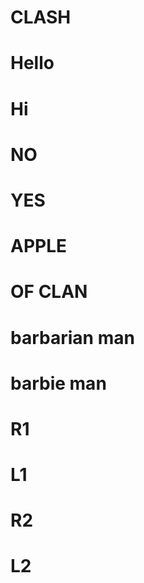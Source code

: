 # CLASH

# Hello

# Hi

# NO

# YES

# APPLE

# OF CLAN

# barbarian man
# barbie man
# R1
# L1


# R2
# L2
